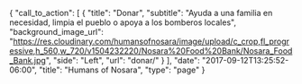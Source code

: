 {
  "call_to_action": [
    {
      "title": "Donar",
      "subtitle": "Ayuda a una familia en necesidad, limpia el pueblo o apoya a los bomberos locales",
      "background_image_url": "https://res.cloudinary.com/humansofnosara/image/upload/c_crop,fl_progressive,h_560,w_720/v1504232220/Nosara%20Food%20Bank/Nosara_Food_Bank.jpg",
      "side": "Left",
      "url": "donar/"
    }
  ],
  "date": "2017-09-12T13:25:52-06:00",
  "title": "Humans of Nosara",
  "type": "page"
}
